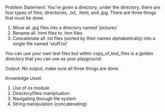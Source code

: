 Problem Statement: You're given a directory, under the directory, there are four types of files; directories, .txt, .html, and .jpg. There are three things that must be done.  
1) Move all .jpg files into a directory named 'pictures'  
2) Rename all .html files to .htm files  
3) Concatenate all .txt files (sorted by their names alphabetically) into a single file named 'stuff.txt'  

You can use your own test files but within copy_of_test_files is a golden directory that you can use as your playground.

Output: No output, make sure all three things are done. 

Knowledge Used:
1) Use of os module
2) Directory/files manipluation
3) Navigating through file system
4) String manipulation (concatenating)